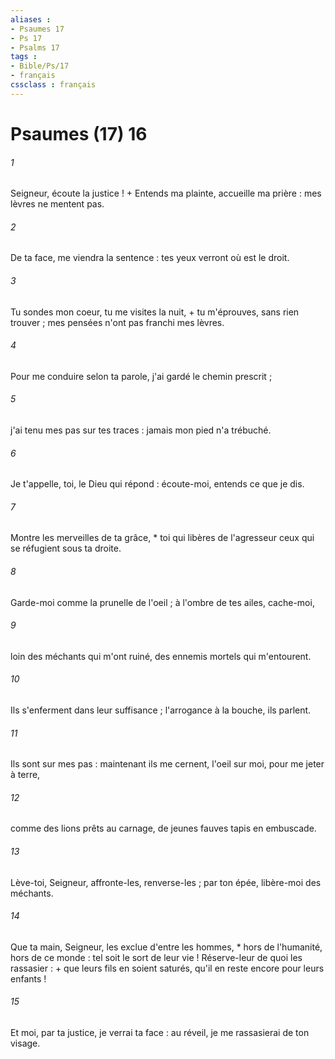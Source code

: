 ```yaml
---
aliases : 
- Psaumes 17
- Ps 17
- Psalms 17
tags : 
- Bible/Ps/17
- français
cssclass : français
---
```


# Psaumes (17) 16

###### 1
Seigneur, écoute la justice ! + Entends ma plainte, accueille ma prière : mes lèvres ne mentent pas.
###### 2
De ta face, me viendra la sentence : tes yeux verront où est le droit.
###### 3
Tu sondes mon coeur, tu me visites la nuit, + tu m'éprouves, sans rien trouver ; mes pensées n'ont pas franchi mes lèvres.
###### 4
Pour me conduire selon ta parole, j'ai gardé le chemin prescrit ;
###### 5
j'ai tenu mes pas sur tes traces : jamais mon pied n'a trébuché.
###### 6
Je t'appelle, toi, le Dieu qui répond : écoute-moi, entends ce que je dis.
###### 7
Montre les merveilles de ta grâce, * toi qui libères de l'agresseur ceux qui se réfugient sous ta droite.
###### 8
Garde-moi comme la prunelle de l'oeil ; à l'ombre de tes ailes, cache-moi,
###### 9
loin des méchants qui m'ont ruiné, des ennemis mortels qui m'entourent.
###### 10
Ils s'enferment dans leur suffisance ; l'arrogance à la bouche, ils parlent.
###### 11
Ils sont sur mes pas : maintenant ils me cernent, l'oeil sur moi, pour me jeter à terre,
###### 12
comme des lions prêts au carnage, de jeunes fauves tapis en embuscade.
###### 13
Lève-toi, Seigneur, affronte-les, renverse-les ; par ton épée, libère-moi des méchants.
###### 14
Que ta main, Seigneur, les exclue d'entre les hommes, * hors de l'humanité, hors de ce monde : tel soit le sort de leur vie ! Réserve-leur de quoi les rassasier : + que leurs fils en soient saturés, qu'il en reste encore pour leurs enfants !
###### 15
Et moi, par ta justice, je verrai ta face : au réveil, je me rassasierai de ton visage.
